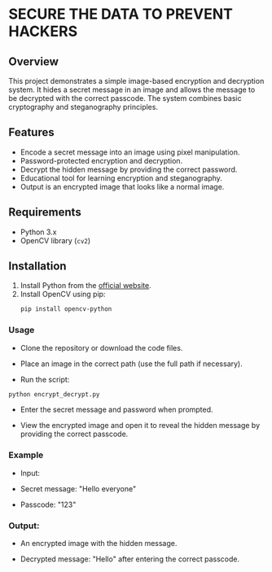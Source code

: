 # SECURE THE DATA TO PREVENT HACKERS

## Overview
This project demonstrates a simple image-based encryption and decryption system. It hides a secret message in an image and allows the message to be decrypted with the correct passcode. The system combines basic cryptography and steganography principles.

## Features
- Encode a secret message into an image using pixel manipulation.
- Password-protected encryption and decryption.
- Decrypt the hidden message by providing the correct password.
- Educational tool for learning encryption and steganography.
- Output is an encrypted image that looks like a normal image.

## Requirements
- Python 3.x
- OpenCV library (`cv2`)

## Installation
1. Install Python from the [official website](https://www.python.org/downloads/).
2. Install OpenCV using pip:
   ```bash
   pip install opencv-python
   ```
### Usage
- Clone the repository or download the code files.

- Place an image in the correct path (use the full path if necessary).

- Run the script:

```bash
python encrypt_decrypt.py
```
- Enter the secret message and password when prompted.

- View the encrypted image and open it to reveal the hidden message by providing the correct passcode.

### Example
- Input:

- Secret message: "Hello everyone"

- Passcode: "123"

### Output:

- An encrypted image with the hidden message.

- Decrypted message: "Hello" after entering the correct passcode.
